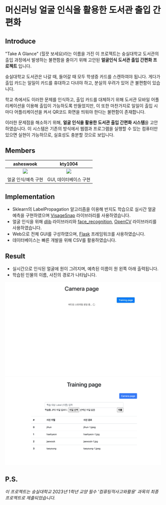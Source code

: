 # 머신러닝 얼굴 인식을 활용한 도서관 출입 간편화

## Introduce

"Take A Glance" (힐끗 보세요)라는 이름을 가진 이 프로젝트는 숭실대학교 도서관의 출입 과정에서 발생하는 불편함을 줄이기 위해 고안된 **얼굴인식 도서관 출입 간편화 프로젝트** 입니다.

숭실대학교 도서관은 나갈 때, 들어갈 때 모두 학생증 카드를 스캔하여야 됩니다. 게다가 출입 카드는 일일이 카드를 휴대하고 다녀야 하고, 분실의 우려가 있어 큰 불편함이 있습니다.

학교 측에서도 이러한 문제를 인식하고, 출입 카드를 대체하기 위해 도서관 모바일 어플리케이션을 이용해 출입이 가능하도록 만들었지만, 이 또한 마찬가지로 일일이 출입 시마다 어플리케이션을 켜서 QR코드 화면을 띄워야 한다는 불편함이 존재합니다.

이러한 문제점을 해소하기 위해, **얼굴 인식을 활용한 도서관 출입 간편화 시스템**을 고안하였습니다. 이 시스템은 기존의 방식에서 웹캠과 프로그램을 실행할 수 있는 컴퓨터만 있으면 실현이 가능하므로, 실효성도 충분할 것으로 보입니다.


## Members

|                                                       asheswook                                                       |                                                       kty1004                                                       |
| :-------------------------------------------------------------------------------------------------------------------: | :-----------------------------------------------------------------------------------------------------------------: |
| <a href="https://github.com/asheswook"><img src="https://avatars.githubusercontent.com/u/25760310?v=4" width=200></a> | <a href="https://github.com/kty1004"><img src="https://avatars.githubusercontent.com/u/95904582?v=4" width=200></a> |
|                                                  얼굴 인식/예측 구현                                                  |                                               GUI, 데이터베이스 구현                                                |

## Implementation

- Sklearn의 LabelPropagation 알고리즘을 이용해 반지도 학습으로 실시간 얼굴 예측을 구현하였으며 [VisageSnap](https://github.com/asheswook/VisageSnap) 라이브러리를 사용하였습니다.
- 얼굴 인식을 위해 [dlib](http://dlib.net/) 라이브러리와 [face_recognition](https://github.com/ageitgey/face_recognition), [OpenCV](https://github.com/opencv/opencv-python) 라이브러리를 사용하였습니다.
- Web으로 전체 GUI를 구성하였으며, [Flask](https://github.com/pallets/flask) 프레임워크를 사용하였습니다.
- 데이터베이스는 빠른 개발을 위해 CSV를 활용하였습니다.

## Result

- 실시간으로 인식된 얼굴에 원이 그려지며, 예측된 이름이 원 왼쪽 아래 출력됩니다.
- 학습된 인물의 이름, 사진의 경로가 나타납니다.

<img src="https://github.com/asheswook/TakeAGlance/blob/main/docs/impl.gif?raw=true" width=827>
<img width="827" alt="image" src="https://github.com/asheswook/TakeAGlance/blob/main/docs/impl2.png?raw=true">

## P.S.
*이 프로젝트는 숭실대학교 2023년 1학년 교양 필수 '컴퓨팅적사고와활용' 과목의 최종 프로젝트로 제출되었습니다.*
